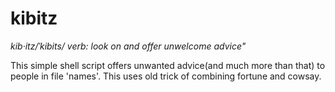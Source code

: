 kibitz
======
*kib·itz/ˈkibits/ verb: look on and offer unwelcome advice"*

This simple shell script offers unwanted advice(and much more than that) to people in file 'names'. This uses old trick of combining fortune and cowsay.
